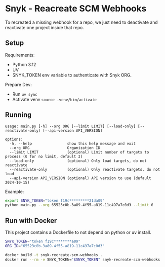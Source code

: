 # Snyk - Reacreate SCM Webhooks

To recreated a missing webhook for a repo, we just need to deactivate and reactivate one project inside that repo.

## Setup

Requirements:
- Python 3.12
- UV
- SNYK_TOKEN env variable to authenticate with Snyk ORG.

Prepare Dev:
- Run `uv sync`
- Activate venv `source .venv/bin/activate`

## Running

```
usage: main.py [-h] --org ORG [--limit LIMIT] [--load-only] [--reactivate-only] [--api-version API_VERSION]

options:
  -h, --help                show this help message and exit
  --org ORG                 Organization ID
  --limit LIMIT             (optional) Limit number of targets to process (0 for no limit, default 3)
  --load-only               (optional) Only load targets, do not reactivate
  --reactivate-only         (optional) Only reactivate targets, do not load
  --api-version API_VERSION (optional) API version to use (default 2024-10-15)
```


Example:

```sh
export SNYK_TOKEN="token f19c*********21da09"
python main.py --org 65523c0b-3a89-4f55-a819-11c497a7c0d3 --limit 0
```

## Run with Docker

This project contains a Dockerfile to not depend on python or uv install.

```sh
SNYK_TOKEN="token f19c********a09"
ORG_ID="65523c0b-3a89-4f55-a819-11c497a7c0d3"

docker build -t snyk-recreate-scm-webhooks .
docker run --rm -e SNYK_TOKEN="$SNYK_TOKEN" snyk-recreate-scm-webhooks --org $ORG_ID --limit 0
```